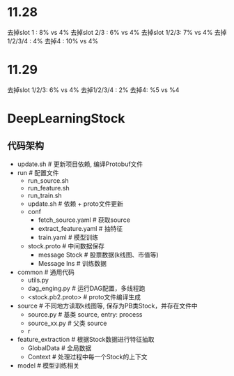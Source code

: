 # 11.28
去掉slot 1   : 8% vs 4%
去掉slot 2/3 : 6% vs 4%
去掉slot 1/2/3: 7% vs 4%
去掉1/2/3/4  :  4%
去掉4        : 10% vs 4%

# 11.29
去掉slot 1/2/3: 6% vs 4%
去掉1/2/3/4  :  2%
去掉4:     %5 vs %4

# DeepLearningStock
## 代码架构
* update.sh            # 更新项目依赖, 编译Protobuf文件
* run                  # 配置文件
  * run_source.sh     
  * run_feature.sh
  * run_train.sh
  * update.sh          # 依赖 + proto文件更新
  * conf
    * fetch_source.yaml    # 获取source
    * extract_feature.yaml # 抽特征
    * train.yaml           # 模型训练
  * stock.proto        # 中间数据保存
    * message Stock      # 股票数据(k线图、市值等)
    * Message Ins        # 训练数据   
* common               # 通用代码
  * utils.py
  * dag_enging.py      # 运行DAG配置，多线程跑
  * <stock.pb2.proto>    # proto文件编译生成
* source               # 不同地方读取k线图等, 保存为PB类Stock，并存在文件中
  * source.py          # 基类 source, entry: process
  * source_xx.py       # 父类 source
  * r
* feature_extraction   # 根据Stock数据进行特征抽取
  * GlobalData         # 全局数据
  * Context            # 处理过程中每一个Stock的上下文
* model                # 模型训练相关